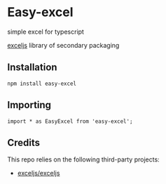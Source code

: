 # Easy-excel
simple excel for typescript

[exceljs](https://github.com/exceljs/exceljs) library of secondary packaging

## Installation

`npm install easy-excel`

## Importing

`import * as EasyExcel from 'easy-excel';`

## Credits

This repo relies on the following third-party projects:

* [exceljs/exceljs](https://github.com/exceljs/exceljs)
